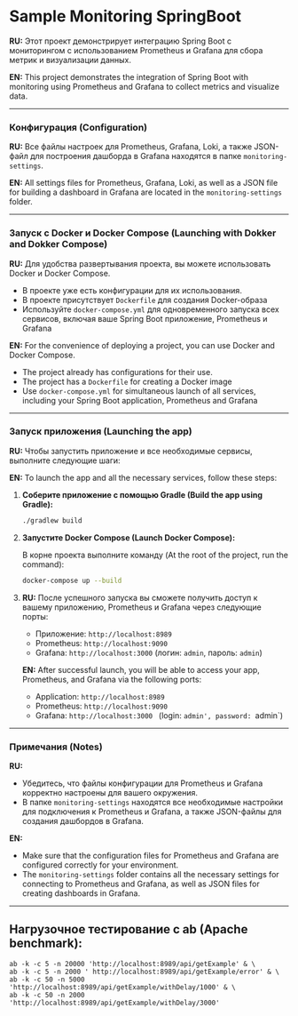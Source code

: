 # Sample Monitoring SpringBoot

**RU:** Этот проект демонстрирует интеграцию Spring Boot с мониторингом с использованием Prometheus и Grafana для сбора метрик и визуализации данных.

**EN:** This project demonstrates the integration of Spring Boot with monitoring using Prometheus and Grafana to collect metrics and visualize data.

---

### Конфигурация (Configuration)

**RU:** Все файлы настроек для Prometheus, Grafana, Loki, а также JSON-файл для построения дашборда в Grafana находятся в папке `monitoring-settings`.

**EN:** All settings files for Prometheus, Grafana, Loki, as well as a JSON file for building a dashboard in Grafana are located in the `monitoring-settings` folder.

---

### Запуск с Docker и Docker Compose (Launching with Dokker and Dokker Compose)

**RU:** Для удобства развертывания проекта, вы можете использовать Docker и Docker Compose. 
- В проекте уже есть конфигурации для их использования.
- В проекте присутствует `Dockerfile` для создания Docker-образа
- Используйте `docker-compose.yml` для одновременного запуска всех сервисов, включая ваше Spring Boot приложение, Prometheus и Grafana

**EN:** For the convenience of deploying a project, you can use Docker and Docker Compose.
- The project already has configurations for their use.
- The project has a `Dockerfile` for creating a Docker image
- Use `docker-compose.yml` for simultaneous launch of all services, including your Spring Boot application, Prometheus and Grafana

---

### Запуск приложения (Launching the app)

**RU:** Чтобы запустить приложение и все необходимые сервисы, выполните следующие шаги:

**EN:** To launch the app and all the necessary services, follow these steps:

1. **Соберите приложение с помощью Gradle (Build the app using Gradle):** 
    ```bash
    ./gradlew build
    ```

2. **Запустите Docker Compose (Launch Docker Compose):**
   
   В корне проекта выполните команду (At the root of the project, run the command):
    ```bash
    docker-compose up --build
    ```

3. **RU:** После успешного запуска вы сможете получить доступ к вашему приложению, Prometheus и Grafana через следующие порты:
    - Приложение: `http://localhost:8989`
    - Prometheus: `http://localhost:9090`
    - Grafana: `http://localhost:3000` (логин: `admin`, пароль: `admin`)

   **EN:** After successful launch, you will be able to access your app, Prometheus, and Grafana via the following ports:
    - Application: `http://localhost:8989 `
    - Prometheus: `http://localhost:9090 `
    - Grafana: `http://localhost:3000 ` (login: `admin', password: `admin`)

---

### Примечания (Notes)

**RU:**
- Убедитесь, что файлы конфигурации для Prometheus и Grafana корректно настроены для вашего окружения.
- В папке `monitoring-settings` находятся все необходимые настройки для подключения к Prometheus и Grafana, а также JSON-файлы для создания дашбордов в Grafana.

**EN:**
- Make sure that the configuration files for Prometheus and Grafana are configured correctly for your environment.
- The `monitoring-settings` folder contains all the necessary settings for connecting to Prometheus and Grafana, as well as JSON files for creating dashboards in Grafana.

---

## Нагрузочное тестирование с ab (Apache benchmark):

```
ab -k -c 5 -n 20000 'http://localhost:8989/api/getExample' & \
ab -k -c 5 -n 2000 ' http://localhost:8989/api/getExample/error' & \
ab -k -c 50 -n 5000 'http://localhost:8989/api/getExample/withDelay/1000' & \
ab -k -c 50 -n 2000 'http://localhost:8989/api/getExample/withDelay/3000'
```